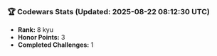 ### 🏆 Codewars Stats (Updated: 2025-08-22 08:12:30 UTC)

- **Rank:** 8 kyu
- **Honor Points:** 3
- **Completed Challenges:** 1
